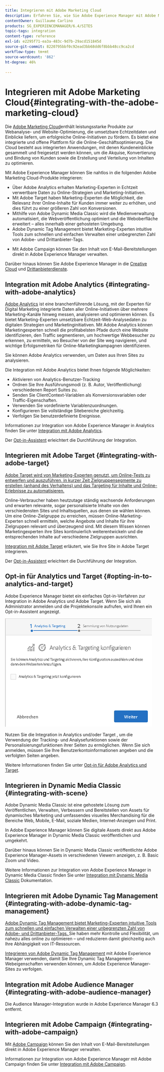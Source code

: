 ```yaml
---
title: Integrieren mit Adobe Marketing Cloud
description: Erfahren Sie, wie Sie Adobe Experience Manager mit Adobe Marketing Cloud integrieren.
contentOwner: Guillaume Carlino
products: SG_EXPERIENCEMANAGER/6.4/SITES
topic-tags: integration
content-type: reference
exl-id: e2295f71-ea3a-483c-9d7b-29acd151845d
source-git-commit: 8220795bbf0c92ead3bb68dd6f8bbb48cc9ca2cd
workflow-type: tm+mt
source-wordcount: '862'
ht-degree: 46%

---
```


# Integrieren mit Adobe Marketing Cloud{#integrating-with-the-adobe-marketing-cloud}

Die [Adobe Marketing Cloud](https://www.adobe.com/solutions/digital-marketing.html)enthält leistungsstarke Produkte zur Webanalyse- und Website-Optimierung, die umsetzbare Echtzeitdaten und Einblicke liefern, um erfolgreiche Online-Initiativen zu fördern. Es bietet eine integrierte und offene Plattform für die Online-Geschäftsoptimierung. Die Cloud besteht aus integrierten Anwendungen, mit denen Kundeneinblicke gesammelt und freigesetzt werden können, um die Akquise, Konvertierung und Bindung von Kunden sowie die Erstellung und Verteilung von Inhalten zu optimieren.

Mit Adobe Experience Manager können Sie nahtlos in die folgenden Adobe Marketing Cloud-Produkte integrieren:

* Über Adobe Analytics erhalten Marketing-Experten in Echtzeit verwertbare Daten zu Online-Strategien und Marketing-Initiativen.
* Mit Adobe Target haben Marketing-Experten die Möglichkeit, die Relevanz ihrer Online-Inhalte für Kunden immer weiter zu erhöhen, und dies führt zu einer größeren Zahl von Konversionen.
* Mithilfe von Adobe Dynamic Media Classic wird die Medienverwaltung automatisiert, die Webveröffentlichung optimiert und die Weboberfläche erweitert – alles innerhalb einer gehosteten Umgebung.
* Adobe Dynamic Tag Management bietet Marketing-Experten intuitive Tools zum schnellen und einfachen Verwalten einer unbegrenzten Zahl von Adobe- und Drittanbieter-Tags.
<!-- Search&Promote was end of life September 1, 2022. * Adobe Search&Promote gives marketers the ability to control and optimize the search results on their sites. -->
* Mit Adobe Campaign können Sie den Inhalt von E-Mail-Bereitstellungen direkt in Adobe Experience Manager verwalten.

Darüber hinaus können Sie Adobe Experience Manager in die [Creative Cloud](/help/assets/aem-cc-integration-best-practices.md) und [Drittanbieterdienste](/help/sites-administering/third-party-services.md).

## Integration mit Adobe Analytics {#integrating-with-adobe-analytics}

[Adobe Analytics](https://www.omniture.com/de/products/analytics/sitecatalyst) ist eine branchenführende Lösung, mit der Experten für Digital Marketing integrierte Daten aller Online-Initiativen über mehrere Marketing-Kanäle hinweg messen, analysieren und optimieren können. Es bietet Marketing-Experten umsetzbare Echtzeit-Web-Analysedaten zu digitalen Strategien und Marketinginitiativen. Mit Adobe Analytics können Marketingexperten schnell die profitabelsten Pfade durch eine Website identifizieren, den Traffic segmentieren, um hochwertige Webbesucher zu erkennen, zu ermitteln, wo Besucher von der Site weg navigieren, und wichtige Erfolgsmetriken für Online-Marketingkampagnen identifizieren.

Sie können Adobe Analytics verwenden, um Daten aus Ihren Sites zu analysieren.

Die Integration mit Adobe Analytics bietet Ihnen folgende Möglichkeiten:

* Aktivieren von Analytics-Benutzer-Tracking
* Ordnen Sie Ihre Ausführungsmodi (z. B. Autor, Veröffentlichung) verschiedenen Report Suites zu.
* Senden Sie ClientContext-Variablen als Konversionsvariablen oder Traffic-Eigenschaften.
* Verwenden Sie vordefinierte Variablenzuordnungen.
* Konfigurieren Sie vollständige Sitebereiche gleichzeitig.
* Verfolgen Sie benutzerdefinierte Ereignisse.

Informationen zur Integration von Adobe Experience Manager in Analytics finden Sie unter [Integration mit Adobe Analytics](/help/sites-administering/adobeanalytics.md).

Der [Opt-in-Assistent](/help/sites-administering/opt-in.md) erleichtert die Durchführung der Integration.

## Integrieren mit Adobe Target {#integrating-with-adobe-target}

[Adobe Target wird von Marketing-Experten genutzt, um Online-Tests zu entwerfen und auszuführen, in kurzer Zeit Zielgruppensegmente zu erstellen (anhand des Verhaltens) und das Targeting für Inhalte und Online-Erlebnisse zu automatisieren.](https://www.omniture.com/de/products/conversion/test-and-target)

Online-Verbraucher haben heutzutage ständig wachsende Anforderungen und erwarten relevante, sogar personalisierte Inhalte von den verschiedensten Sites und Inhaltsquellen, aus denen sie wählen können. Um eine Online-Zielgruppe zu erreichen, müssen Online-Marketing-Experten schnell ermitteln, welche Angebote und Inhalte für ihre Zielgruppen relevant und überzeugend sind. Mit diesem Wissen können Marketingexperten ihre Sites kontinuierlich weiterentwickeln und die entsprechenden Inhalte auf verschiedene Zielgruppen ausrichten.

[Integration mit Adobe Target](/help/sites-administering/target.md) erläutert, wie Sie Ihre Site in Adobe Target integrieren.

Der [Opt-in-Assistent](/help/sites-administering/opt-in.md) erleichtert die Durchführung der Integration.

## Opt-in für Analytics und Target {#opting-in-to-analytics-and-target}

Adobe Experience Manager bietet ein einfaches Opt-in-Verfahren zur Integration in Adobe Analytics und Adobe Target. Wenn Sie sich als Administrator anmelden und die Projektekonsole aufrufen, wird Ihnen ein Opt-in-Assistent angezeigt.

![chlimage_1-107](assets/chlimage_1-107.png)

Nutzen Sie die Integration in Analytics und/oder Target , um die Verwendung der Tracking- und Analysefunktionen sowie der Personalisierungsfunktionen ihrer Seiten zu ermöglichen. Wenn Sie sich anmelden, müssen Sie Ihre Benutzerkontoinformationen angeben und die verfolgten Seiten angeben.

Weitere Informationen finden Sie unter [Opt-in für Adobe Analytics und Target](/help/sites-administering/opt-in.md).

## Integrieren in Dynamic Media Classic {#integrating-with-scene}

Adobe Dynamic Media Classic ist eine gehostete Lösung zum Veröffentlichen, Verwalten, Verbessern und Bereitstellen von Assets für dynamisches Marketing und umfassendes visuelles Merchandising für die Bereiche Web, Mobile, E-Mail, soziale Medien, Internet-Anzeigen und Print.

In Adobe Experience Manager können Sie digitale Assets direkt aus Adobe Experience Manager in Dynamic Media Classic veröffentlichen und umgekehrt.

Darüber hinaus können Sie in Dynamic Media Classic veröffentlichte Adobe Experience Manager-Assets in verschiedenen Viewern anzeigen, z. B. Basic Zoom und Video.

Weitere Informationen zur Integration von Adobe Experience Manager in Dynamic Media Classic finden Sie unter [Integration mit Dynamic Media Classic](/help/sites-administering/scene7.md) Dokumentation.

## Integrieren mit Adobe Dynamic Tag Management {#integrating-with-adobe-dynamic-tag-management}

[Adobe Dynamic Tag Management bietet Marketing-Experten intuitive Tools zum schnellen und einfachen Verwalten einer unbegrenzten Zahl von Adobe- und Drittanbieter-Tags. ](https://www.adobe.com/de/solutions/digital-marketing/dynamic-tag-management.html) Sie haben mehr Kontrolle und Flexibilität, um nahezu alles online zu optimieren – und reduzieren damit gleichzeitig auch Ihre Abhängigkeit von IT-Ressourcen.

[Integrieren von Adobe Dynamic Tag Management](/help/sites-administering/dtm.md) mit Adobe Experience Manager verwenden, damit Sie Ihre Dynamic Tag Management-Webeigenschaften verwenden können, um Adobe Experience Manager-Sites zu verfolgen.

## Integration mit Adobe Audience Manager {#integrating-with-adobe-audience-manager}

Die Audience Manager-Integration wurde in Adobe Experience Manager 6.3 entfernt.

<!-- Search&Promote was end of life September 1, 2022. ## Integrating with Search&Promote {#integrating-with-search-promote} -->

<!-- Search&Promote was end of life September 1, 2022. Adobe Search&Promote enables marketers to optimize how visitors browse, find, compare, and select relevant products and content on web and mobile sites. Businesses can easily promote priority items based on business objectives and visitor intent, as well as automate merchandising and promotions activity by way of KPI-based triggers or metrics. -->

<!-- Search&Promote was end of life September 1, 2022. Adobe Search&Promote is a reliable and scalable hosted site search application, capable of scaling to millions of pages or products, for heavily visited online businesses ranging from retail to news sites. It offers unprecedented levels of marketer control and metrics-based relevance. -->

<!-- Search&Promote was end of life September 1, 2022. For information about integrating Adobe Experience Manager and Search&Promote, see [Integrating with Adobe Search&Promote](/help/sites-administering/search-and-promote.md). -->

## Integrieren mit Adobe Campaign {#integrating-with-adobe-campaign}

Mit [Adobe Campaign](https://www.adobe.com/de/solutions/campaign-management.html) können Sie den Inhalt von E-Mail-Bereitstellungen direkt in Adobe Experience Manager verwalten.

Informationen zur Integration von Adobe Experience Manager mit Adobe Campaign finden Sie unter [Integration mit Adobe Campaign](/help/sites-administering/campaignstandard.md).
